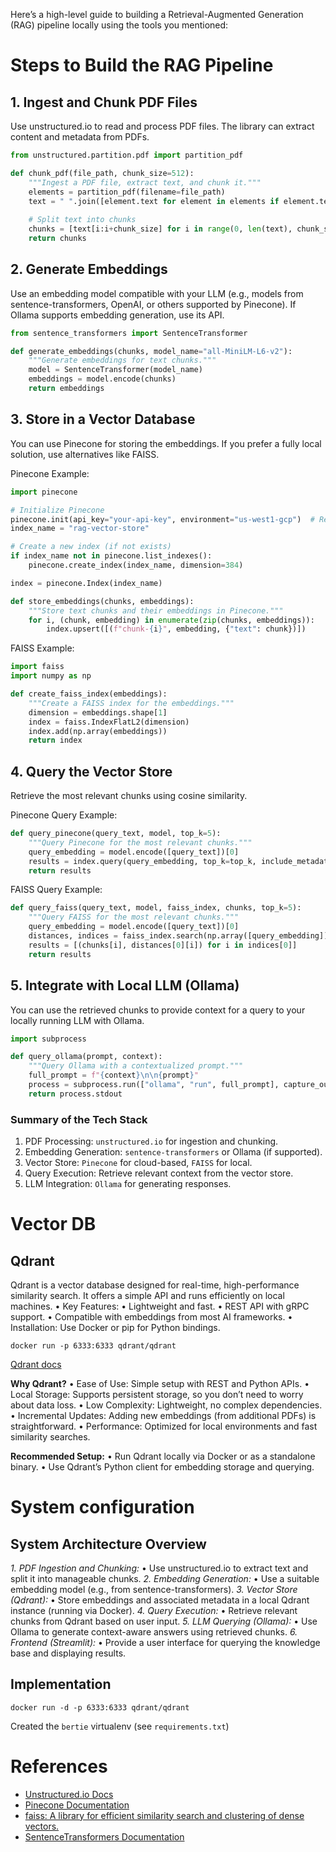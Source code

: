 

Here’s a high-level guide to building a Retrieval-Augmented Generation (RAG) pipeline locally using the tools you mentioned:

# Steps to Build the RAG Pipeline

## 1. Ingest and Chunk PDF Files

Use unstructured.io to read and process PDF files. The library can extract content and metadata from PDFs.

```python
from unstructured.partition.pdf import partition_pdf

def chunk_pdf(file_path, chunk_size=512):
    """Ingest a PDF file, extract text, and chunk it."""
    elements = partition_pdf(filename=file_path)
    text = " ".join([element.text for element in elements if element.text])
    
    # Split text into chunks
    chunks = [text[i:i+chunk_size] for i in range(0, len(text), chunk_size)]
    return chunks
```

## 2. Generate Embeddings

Use an embedding model compatible with your LLM (e.g., models from sentence-transformers, OpenAI, or others supported by Pinecone). If Ollama supports embedding generation, use its API.
```python
from sentence_transformers import SentenceTransformer

def generate_embeddings(chunks, model_name="all-MiniLM-L6-v2"):
    """Generate embeddings for text chunks."""
    model = SentenceTransformer(model_name)
    embeddings = model.encode(chunks)
    return embeddings
```

## 3. Store in a Vector Database

You can use Pinecone for storing the embeddings. If you prefer a fully local solution, use alternatives like FAISS.

Pinecone Example:
```python title=Pinecone
import pinecone

# Initialize Pinecone
pinecone.init(api_key="your-api-key", environment="us-west1-gcp")  # Replace with your Pinecone key and environment
index_name = "rag-vector-store"

# Create a new index (if not exists)
if index_name not in pinecone.list_indexes():
    pinecone.create_index(index_name, dimension=384)

index = pinecone.Index(index_name)

def store_embeddings(chunks, embeddings):
    """Store text chunks and their embeddings in Pinecone."""
    for i, (chunk, embedding) in enumerate(zip(chunks, embeddings)):
        index.upsert([(f"chunk-{i}", embedding, {"text": chunk})])
```


FAISS Example:

```python title=FAISS
import faiss
import numpy as np

def create_faiss_index(embeddings):
    """Create a FAISS index for the embeddings."""
    dimension = embeddings.shape[1]
    index = faiss.IndexFlatL2(dimension)
    index.add(np.array(embeddings))
    return index
```

## 4. Query the Vector Store

Retrieve the most relevant chunks using cosine similarity.

Pinecone Query Example:
```python title="Query Pinecone"
def query_pinecone(query_text, model, top_k=5):
    """Query Pinecone for the most relevant chunks."""
    query_embedding = model.encode([query_text])[0]
    results = index.query(query_embedding, top_k=top_k, include_metadata=True)
    return results
```
FAISS Query Example:
```python title="Query FAISS"
def query_faiss(query_text, model, faiss_index, chunks, top_k=5):
    """Query FAISS for the most relevant chunks."""
    query_embedding = model.encode([query_text])[0]
    distances, indices = faiss_index.search(np.array([query_embedding]), top_k)
    results = [(chunks[i], distances[0][i]) for i in indices[0]]
    return results
```

## 5. Integrate with Local LLM (Ollama)

You can use the retrieved chunks to provide context for a query to your locally running LLM with Ollama.
```python title=ollama
import subprocess

def query_ollama(prompt, context):
    """Query Ollama with a contextualized prompt."""
    full_prompt = f"{context}\n\n{prompt}"
    process = subprocess.run(["ollama", "run", full_prompt], capture_output=True, text=True)
    return process.stdout
```

### Summary of the Tech Stack
1.	PDF Processing: `unstructured.io` for ingestion and chunking.
2.	Embedding Generation: `sentence-transformers` or Ollama (if supported).
3.	Vector Store: `Pinecone` for cloud-based, `FAISS` for local.
4.	Query Execution: Retrieve relevant context from the vector store.
5.	LLM Integration: `Ollama` for generating responses.

# Vector DB

## Qdrant

Qdrant is a vector database designed for real-time, high-performance similarity search. It offers a simple API and runs efficiently on local machines.
	•	Key Features:
	•	Lightweight and fast.
	•	REST API with gRPC support.
	•	Compatible with embeddings from most AI frameworks.
	•	Installation: Use Docker or pip for Python bindings.

```shell
docker run -p 6333:6333 qdrant/qdrant
```

[Qdrant docs](https://qdrant.tech/documentation/)

**Why Qdrant?**
	•	Ease of Use: Simple setup with REST and Python APIs.
	•	Local Storage: Supports persistent storage, so you don’t need to worry about data loss.
	•	Low Complexity: Lightweight, no complex dependencies.
	•	Incremental Updates: Adding new embeddings (from additional PDFs) is straightforward.
	•	Performance: Optimized for local environments and fast similarity searches.

**Recommended Setup:**
	•	Run Qdrant locally via Docker or as a standalone binary.
	•	Use Qdrant’s Python client for embedding storage and querying.

# System configuration

## System Architecture Overview

*1.	PDF Ingestion and Chunking:*
	•	Use unstructured.io to extract text and split it into manageable chunks.
*2.	Embedding Generation:*
	•	Use a suitable embedding model (e.g., from sentence-transformers).
*3.	Vector Store (Qdrant):*
	•	Store embeddings and associated metadata in a local Qdrant instance (running via Docker).
*4.	Query Execution:*
	•	Retrieve relevant chunks from Qdrant based on user input.
*5.	LLM Querying (Ollama):*
	•	Use Ollama to generate context-aware answers using retrieved chunks.
*6.	Frontend (Streamlit):*
	•	Provide a user interface for querying the knowledge base and displaying results.

## Implementation

```shell title='Run Qdrant'
docker run -d -p 6333:6333 qdrant/qdrant
```

Created the `bertie` virtualenv (see `requirements.txt`)



# References

- [Unstructured.io Docs](https://unstructured.io/)
- [Pinecone Documentation](https://docs.pinecone.io/guides/get-started/overview)
- [faiss: A library for efficient similarity search and clustering of dense vectors.](https://github.com/facebookresearch/faiss)
- [SentenceTransformers Documentation](https://www.sbert.net/)

